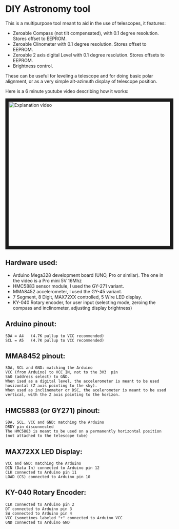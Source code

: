 # DIY Astronomy tool
This is a multipurpose tool meant to aid in the use of telescopes, it features:

* Zeroable Compass (not tilt compensated), with 0.1 degree resolution. Stores offset to EEPROM.
* Zeroable Clinometer with 0.1 degree resolution. Stores offset to EEPROM.
* Zeroable 2 axis digital Level with 0.1 degree resolution.  Stores offsets to EEPROM.
* Brightness control.

These can be useful for leveling a telescope and for doing basic polar alignment, or as a very simple alt-azimuth display of telescope position.

Here is a 6 minute youtube video describing how it works:

<a href="https://youtu.be/bIwke95pRPY" target="_blank"><img src="https://github.com/vlaate/ledDSC/blob/master/IMG_20170520_213607.jpg" 
alt="Explanation video" width="600" height="450" border="10" /></a>

## Hardware used:
* Arduino Mega328 development board (UNO, Pro or similar). The one in the video is a Pro mini 5V 16Mhz
* HMC5883 sensor module, I used the GY-271 variant.
* MMA8452 accelerometer, I used the GY-45 variant.
* 7 Segment, 8 Digit, MAX72XX controlled, 5 Wire LED display.
* KY-040 Rotary encoder, for user input (selecting mode, zeroing the compass and inclinometer, adjusting display brightness)

## Arduino pinout:
    SDA = A4   (4.7K pullup to VCC recommended)
    SCL = A5   (4.7K pullup to VCC recommended)

## MMA8452 pinout:
    SDA, SCL and GND: matching the Arduino
    VCC (from Arduino) to VCC_IN, not to the 3V3  pin
    SAO (address select) to GND.
    When ised as a digital level, the accelerometer is meant to be used hosizontal (Z axis pointing to the sky).
    When used as inclinometer or DSC, the acelerometer is meant to be used vertical, with the Z axis pointing to the horizon.

## HMC5883 (or GY271) pinout:
    SDA, SCL, VCC and GND: matching the Arduino
    DRDY pin disconnected
    The HMC5883 is meant to be used on a permanently horizontal position (not attached to the telescope tube)

## MAX72XX LED Display:
    VCC and GND: matching the Arduino
    DIN (Data In) connected to Arduino pin 12
    CLK connected to Arduino pin 11
    LOAD (CS) connected to Arduino pin 10

## KY-040 Rotary Encoder:
    CLK connected to Arduino pin 2
    DT connected to Arduino pin 3
    SW connected to Arduino pin 4
    VCC (sometimes labeled "+" connected to Arduino VCC
    GND connected to Arduino GND
